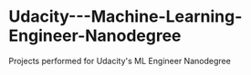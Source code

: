 # Udacity---Machine-Learning-Engineer-Nanodegree
Projects performed for Udacity's ML Engineer Nanodegree
